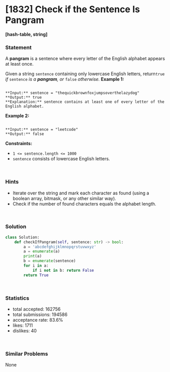 # [1832] Check if the Sentence Is Pangram

**[hash-table, string]**

### Statement

A **pangram** is a sentence where every letter of the English alphabet appears at least once.

Given a string `sentence` containing only lowercase English letters, return`true` *if* `sentence` *is a **pangram**, or* `false` *otherwise.*
**Example 1:**

```

**Input:** sentence = "thequickbrownfoxjumpsoverthelazydog"
**Output:** true
**Explanation:** sentence contains at least one of every letter of the English alphabet.

```

**Example 2:**

```

**Input:** sentence = "leetcode"
**Output:** false

```

**Constraints:**
* `1 <= sentence.length <= 1000`
* `sentence` consists of lowercase English letters.


<br>

### Hints

- Iterate over the string and mark each character as found (using a boolean array, bitmask, or any other similar way).
- Check if the number of found characters equals the alphabet length.

<br>

### Solution

```py
class Solution:
    def checkIfPangram(self, sentence: str) -> bool:
        a = 'abcdefghijklmnopqrstuvwxyz'
        a = enumerate(a)
        print(a)
        b = enumerate(sentence)
        for i in a:
            if i not in b: return False
        return True
```

<br>

### Statistics

- total accepted: 162756
- total submissions: 194586
- acceptance rate: 83.6%
- likes: 1711
- dislikes: 40

<br>

### Similar Problems

None

